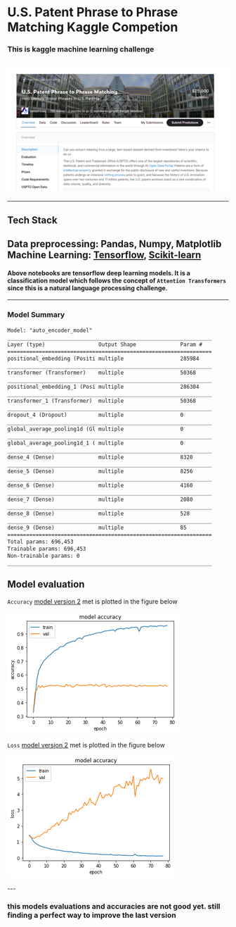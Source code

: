 # **U.S. Patent Phrase to Phrase Matching Kaggle Competion**


### __This is kaggle machine learning challenge__

## ![Image Link](docs/Screenshot%20from%202022-04-28%2000-57-40.png)

---
## Tech Stack

**Data preprocessing:** Pandas, Numpy, Matplotlib <br/>
**Machine Learning:** [Tensorflow](https://www.tensorflow.org/), [Scikit-learn](https://scikit-learn.org/stable/) <br/>
---
#### Above notebooks are tensorflow deep learning models. It is a classification model which follows the concept of `Attention Transformers` since this is a natural language processing challenge.

---
### Model Summary

```
Model: "auto_encoder_model"
_________________________________________________________________
Layer (type)                 Output Shape              Param #   
=================================================================
positional_embedding (Positi multiple                  285984    
_________________________________________________________________
transformer (Transformer)    multiple                  50368     
_________________________________________________________________
positional_embedding_1 (Posi multiple                  286304    
_________________________________________________________________
transformer_1 (Transformer)  multiple                  50368     
_________________________________________________________________
dropout_4 (Dropout)          multiple                  0         
_________________________________________________________________
global_average_pooling1d (Gl multiple                  0         
_________________________________________________________________
global_average_pooling1d_1 ( multiple                  0         
_________________________________________________________________
dense_4 (Dense)              multiple                  8320      
_________________________________________________________________
dense_5 (Dense)              multiple                  8256      
_________________________________________________________________
dense_6 (Dense)              multiple                  4160      
_________________________________________________________________
dense_7 (Dense)              multiple                  2080      
_________________________________________________________________
dense_8 (Dense)              multiple                  528       
_________________________________________________________________
dense_9 (Dense)              multiple                  85        
=================================================================
Total params: 696,453
Trainable params: 696,453
Non-trainable params: 0
_________________________________________________________________
```

## __Model evaluation__

`Accuracy` [model version 2](model-v2.ipynb) met is plotted in the figure below
<p align="left">
    <img src="docs/accuracy.png">
</p>

`Loss` [model version 2](model-v2.ipynb) met is plotted in the figure below
<p align="left">
    <img src="docs/loss.png">
</p>
---

### __this models evaluations and accuracies are not good yet. still finding a perfect way to improve the last version__
